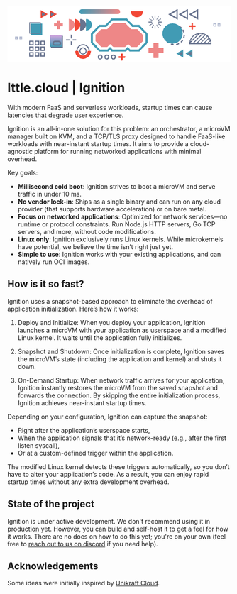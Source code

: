 <p align="center">
  <a href="https://lttle.cloud">
    <img src="./assets/lttle.gif" alt="lttle.cloud" />
  </a>
</p>

# lttle.cloud | Ignition

With modern FaaS and serverless workloads, startup times can cause latencies that degrade user experience.

Ignition is an all-in-one solution for this problem: an orchestrator, a microVM manager built on KVM, and a TCP/TLS proxy designed to handle FaaS-like workloads with near-instant startup times. It aims to provide a cloud-agnostic platform for running networked applications with minimal overhead.

Key goals:

- **Millisecond cold boot**: Ignition strives to boot a microVM and serve traffic in under 10 ms.
- **No vendor lock-in**: Ships as a single binary and can run on any cloud provider (that supports hardware acceleration) or on bare metal.
- **Focus on networked applications**: Optimized for network services—no runtime or protocol constraints. Run Node.js HTTP servers, Go TCP servers, and more, without code modifications.
- **Linux only**: Ignition exclusively runs Linux kernels. While microkernels have potential, we believe the time isn’t right just yet.
- **Simple to use**: Ignition works with your existing applications, and can natively run OCI images.

## How is it so fast?

Ignition uses a snapshot-based approach to eliminate the overhead of application initialization. Here’s how it works:

1. Deploy and Initialize: When you deploy your application, Ignition launches a microVM with your application as userspace and a modified Linux kernel. It waits until the application fully initializes.
2. Snapshot and Shutdown: Once initialization is complete, Ignition saves the microVM’s state (including the application and kernel) and shuts it down.

3. On-Demand Startup: When network traffic arrives for your application, Ignition instantly restores the microVM from the saved snapshot and forwards the connection. By skipping the entire initialization process, Ignition achieves near-instant startup times.

Depending on your configuration, Ignition can capture the snapshot:

- Right after the application’s userspace starts,
- When the application signals that it’s network-ready (e.g., after the first listen syscall),
- Or at a custom-defined trigger within the application.

The modified Linux kernel detects these triggers automatically, so you don’t have to alter your application’s code. As a result, you can enjoy rapid startup times without any extra development overhead.

## State of the project

Ignition is under active development. We don't recommend using it in production yet. However, you can build and self-host it to get a feel for how it works. There are no docs on how to do this yet; you're on your own (feel free to [reach out to us on discord](https://discord.gg/xhNGGrZQja) if you need help).

## Acknowledgements

Some ideas were initially inspired by [Unikraft Cloud](https://unikraft.cloud).
